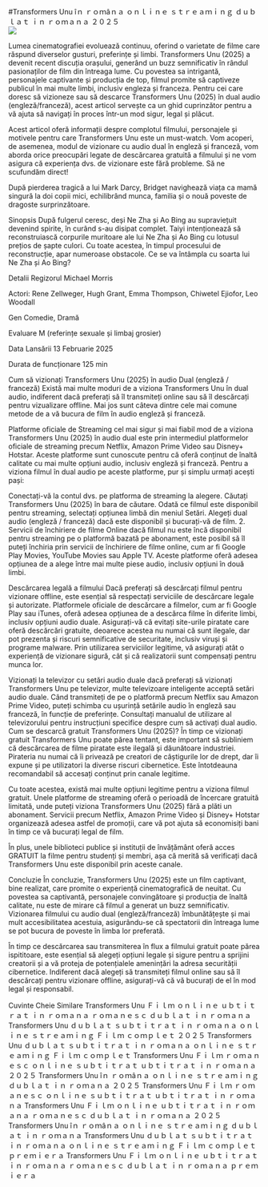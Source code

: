 #Transformers Unu îｎ ｒｏｍâｎａ ｏｎｌｉｎｅ ｓｔｒｅａｍｉｎｇ ｄｕｂｌａｔ ｉｎ ｒｏｍａｎａ ２０２５  
[![](https://i.imgur.com/qSNzIqt.png)](https://movie.rssnews.media/FmIYbYQj.php)  
  
Lumea cinematografiei evoluează continuu, oferind o varietate de filme care răspund diverselor gusturi, preferințe și limbi. Transformers Unu (2025) a devenit recent discuția orașului, generând un buzz semnificativ în rândul pasionaților de film din întreaga lume. Cu povestea sa intrigantă, personajele captivante și producția de top, filmul promite să captiveze publicul în mai multe limbi, inclusiv engleza și franceza. Pentru cei care doresc să vizioneze sau să descarce Transformers Unu (2025) în dual audio (engleză/franceză), acest articol servește ca un ghid cuprinzător pentru a vă ajuta să navigați în proces într-un mod sigur, legal și plăcut.

Acest articol oferă informații despre complotul filmului, personajele și motivele pentru care Transformers Unu este un must-watch. Vom acoperi, de asemenea, modul de vizionare cu audio dual în engleză și franceză, vom aborda orice preocupări legate de descărcarea gratuită a filmului și ne vom asigura că experiența dvs. de vizionare este fără probleme. Să ne scufundăm direct!

După pierderea tragică a lui Mark Darcy, Bridget navighează viața ca mamă singură la doi copii mici, echilibrând munca, familia și o nouă poveste de dragoste surprinzătoare.

Sinopsis
După fulgerul ceresc, deși Ne Zha și Ao Bing au supraviețuit devenind spirite, în curând s-au disipat complet. Taiyi intenționează să reconstruiască corpurile muritoare ale lui Ne Zha și Ao Bing cu lotusul prețios de șapte culori. Cu toate acestea, în timpul procesului de reconstrucție, apar numeroase obstacole. Ce se va întâmpla cu soarta lui Ne Zha și Ao Bing?

Detalii
Regizorul Michael Morris

Actori: Rene Zellweger, Hugh Grant, Emma Thompson, Chiwetel Ejiofor, Leo Woodall

Gen Comedie, Dramă

Evaluare M (referințe sexuale și limbaj grosier)

Data Lansării 13 Februarie 2025

Durata de funcționare 125 min

Cum să vizionați Transformers Unu (2025) în audio Dual (engleză / franceză)
Există mai multe moduri de a viziona Transformers Unu în dual audio, indiferent dacă preferați să îl transmiteți online sau să îl descărcați pentru vizualizare offline. Mai jos sunt câteva dintre cele mai comune metode de a vă bucura de film în audio engleză și franceză.

Platforme oficiale de Streaming cel mai sigur și mai fiabil mod de a viziona Transformers Unu (2025) în audio dual este prin intermediul platformelor oficiale de streaming precum Netflix, Amazon Prime Video sau Disney+ Hotstar. Aceste platforme sunt cunoscute pentru că oferă conținut de înaltă calitate cu mai multe opțiuni audio, inclusiv engleză și franceză.
Pentru a viziona filmul în dual audio pe aceste platforme, pur și simplu urmați acești pași:

Conectați-vă la contul dvs. pe platforma de streaming la alegere. Căutați Transformers Unu (2025) în bara de căutare. Odată ce filmul este disponibil pentru streaming, selectați opțiunea limbă din meniul Setări. Alegeți dual audio (engleză / franceză) dacă este disponibil și bucurați-vă de film. 2. Servicii de închiriere de filme Online dacă filmul nu este încă disponibil pentru streaming pe o platformă bazată pe abonament, este posibil să îl puteți închiria prin servicii de închiriere de filme online, cum ar fi Google Play Movies, YouTube Movies sau Apple TV. Aceste platforme oferă adesea opțiunea de a alege între mai multe piese audio, inclusiv opțiuni în două limbi.

Descărcarea legală a filmului Dacă preferați să descărcați filmul pentru vizionare offline, este esențial să respectați serviciile de descărcare legale și autorizate. Platformele oficiale de descărcare a filmelor, cum ar fi Google Play sau iTunes, oferă adesea opțiunea de a descărca filme în diferite limbi, inclusiv opțiuni audio duale.
Asigurați-vă că evitați site-urile piratate care oferă descărcări gratuite, deoarece acestea nu numai că sunt ilegale, dar pot prezenta și riscuri semnificative de securitate, inclusiv viruși și programe malware. Prin utilizarea serviciilor legitime, vă asigurați atât o experiență de vizionare sigură, cât și că realizatorii sunt compensați pentru munca lor.

Vizionați la televizor cu setări audio duale dacă preferați să vizionați Transformers Unu pe televizor, multe televizoare inteligente acceptă setări audio duale. Când transmiteți de pe o platformă precum Netflix sau Amazon Prime Video, puteți schimba cu ușurință setările audio în engleză sau franceză, în funcție de preferințe. Consultați manualul de utilizare al televizorului pentru instrucțiuni specifice despre cum să activați dual audio.
Cum se descarcă gratuit Transformers Unu (2025)?
În timp ce vizionați gratuit Transformers Unu poate părea tentant, este important să subliniem că descărcarea de filme piratate este ilegală și dăunătoare industriei. Pirateria nu numai că îi privează pe creatori de câștigurile lor de drept, dar îi expune și pe utilizatori la diverse riscuri cibernetice. Este întotdeauna recomandabil să accesați conținut prin canale legitime.

Cu toate acestea, există mai multe opțiuni legitime pentru a viziona filmul gratuit. Unele platforme de streaming oferă o perioadă de încercare gratuită limitată, unde puteți viziona Transformers Unu (2025) fără a plăti un abonament. Servicii precum Netflix, Amazon Prime Video și Disney+ Hotstar organizează adesea astfel de promoții, care vă pot ajuta să economisiți bani în timp ce vă bucurați legal de film.

În plus, unele biblioteci publice și instituții de învățământ oferă acces GRATUIT la filme pentru studenți și membri, așa că merită să verificați dacă Transformers Unu este disponibil prin aceste canale.

Concluzie
În concluzie, Transformers Unu (2025) este un film captivant, bine realizat, care promite o experiență cinematografică de neuitat. Cu povestea sa captivantă, personajele convingătoare și producția de înaltă calitate, nu este de mirare că filmul a generat un buzz semnificativ. Vizionarea filmului cu audio dual (engleză/franceză) îmbunătățește și mai mult accesibilitatea acestuia, asigurându-se că spectatorii din întreaga lume se pot bucura de poveste în limba lor preferată.

În timp ce descărcarea sau transmiterea în flux a filmului gratuit poate părea ispititoare, este esențial să alegeți opțiuni legale și sigure pentru a sprijini creatorii și a vă proteja de potențialele amenințări la adresa securității cibernetice. Indiferent dacă alegeți să transmiteți filmul online sau să îl descărcați pentru vizionare offline, asigurați-vă că vă bucurați de el în mod legal și responsabil.

Cuvinte Cheie Similare
Transformers Unu Ｆｉｌｍ ｏｎｌｉｎｅ ｕｂｔｉｔｒａｔ ｉｎ ｒｏｍａｎａ ｒｏｍａｎｅｓｃ ｄｕｂｌａｔ ｉｎ ｒｏｍａｎａ
Transformers Unu ｄｕｂｌａｔ ｓｕｂｔｉｔｒａｔ ｉｎ ｒｏｍａｎａ ｏｎｌｉｎｅ ｓｔｒｅａｍｉｎｇ Ｆｉｌｍ ｃｏｍｐｌｅｔ ２０２５
Transformers Unu ｄｕｂｌａｔ ｓｕｂｔｉｔｒａｔ ｉｎ ｒｏｍａｎａ ｏｎｌｉｎｅ ｓｔｒｅａｍｉｎｇ Ｆｉｌｍ ｃｏｍｐｌｅｔ
Transformers Unu Ｆｉｌｍ ｒｏｍａｎｅｓｃ ｏｎｌｉｎｅ ｓｕｂｔｉｔｒａｔ ｕｂｔｉｔｒａｔ ｉｎ ｒｏｍａｎａ ２０２５
Transformers Unu îｎ ｒｏｍâｎａ ｏｎｌｉｎｅ ｓｔｒｅａｍｉｎｇ ｄｕｂｌａｔ ｉｎ ｒｏｍａｎａ ２０２５
Transformers Unu Ｆｉｌｍ ｒｏｍａｎｅｓｃ ｏｎｌｉｎｅ ｓｕｂｔｉｔｒａｔ ｕｂｔｉｔｒａｔ ｉｎ ｒｏｍａｎａ
Transformers Unu Ｆｉｌｍ ｏｎｌｉｎｅ ｕｂｔｉｔｒａｔ ｉｎ ｒｏｍａｎａ ｒｏｍａｎｅｓｃ ｄｕｂｌａｔ ｉｎ ｒｏｍａｎａ ２０２５
Transformers Unu îｎ ｒｏｍâｎａ ｏｎｌｉｎｅ ｓｔｒｅａｍｉｎｇ ｄｕｂｌａｔ ｉｎ ｒｏｍａｎａ
Transformers Unu ｄｕｂｌａｔ ｓｕｂｔｉｔｒａｔ ｉｎ ｒｏｍａｎａ ｏｎｌｉｎｅ ｓｔｒｅａｍｉｎｇ Ｆｉｌｍ ｃｏｍｐｌｅｔ ｐｒｅｍｉｅｒａ
Transformers Unu Ｆｉｌｍ ｏｎｌｉｎｅ ｕｂｔｉｔｒａｔ ｉｎ ｒｏｍａｎａ ｒｏｍａｎｅｓｃ ｄｕｂｌａｔ ｉｎ ｒｏｍａｎａ ｐｒｅｍｉｅｒａ
